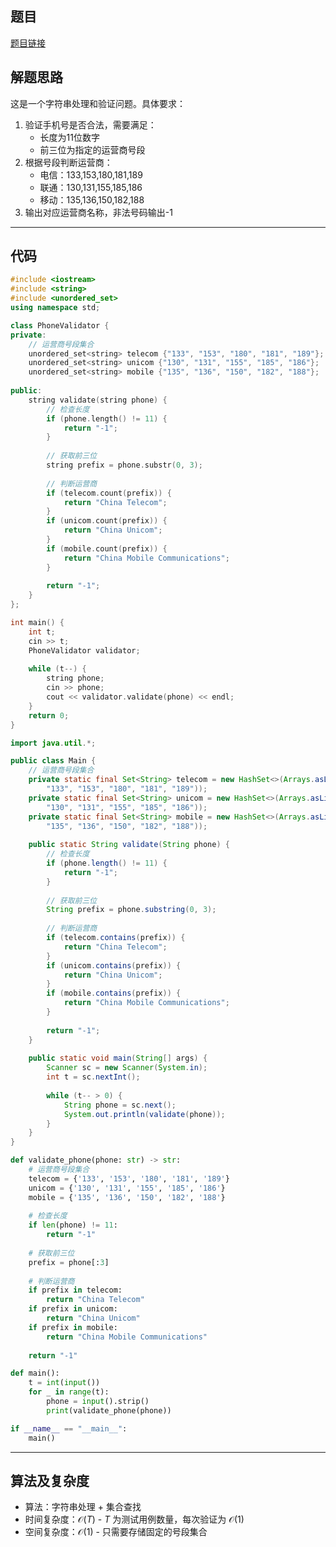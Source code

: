 ## 题目
[题目链接](https://www.nowcoder.com/practice/8738b757e0f7469c92cc2585b13a3669?tpId=182&tqId=170598&sourceUrl=/exam/oj&channenl=wgithub&fromPut=wgithub)

## 解题思路

这是一个字符串处理和验证问题。具体要求：
1. 验证手机号是否合法，需要满足：
   - 长度为11位数字
   - 前三位为指定的运营商号段
2. 根据号段判断运营商：
   - 电信：133,153,180,181,189
   - 联通：130,131,155,185,186
   - 移动：135,136,150,182,188
3. 输出对应运营商名称，非法号码输出-1

---

## 代码

``` cpp []
#include <iostream>
#include <string>
#include <unordered_set>
using namespace std;

class PhoneValidator {
private:
    // 运营商号段集合
    unordered_set<string> telecom {"133", "153", "180", "181", "189"};
    unordered_set<string> unicom {"130", "131", "155", "185", "186"};
    unordered_set<string> mobile {"135", "136", "150", "182", "188"};
    
public:
    string validate(string phone) {
        // 检查长度
        if (phone.length() != 11) {
            return "-1";
        }
        
        // 获取前三位
        string prefix = phone.substr(0, 3);
        
        // 判断运营商
        if (telecom.count(prefix)) {
            return "China Telecom";
        }
        if (unicom.count(prefix)) {
            return "China Unicom";
        }
        if (mobile.count(prefix)) {
            return "China Mobile Communications";
        }
        
        return "-1";
    }
};

int main() {
    int t;
    cin >> t;
    PhoneValidator validator;
    
    while (t--) {
        string phone;
        cin >> phone;
        cout << validator.validate(phone) << endl;
    }
    return 0;
}
```
``` java []
import java.util.*;

public class Main {
    // 运营商号段集合
    private static final Set<String> telecom = new HashSet<>(Arrays.asList(
        "133", "153", "180", "181", "189"));
    private static final Set<String> unicom = new HashSet<>(Arrays.asList(
        "130", "131", "155", "185", "186"));
    private static final Set<String> mobile = new HashSet<>(Arrays.asList(
        "135", "136", "150", "182", "188"));
    
    public static String validate(String phone) {
        // 检查长度
        if (phone.length() != 11) {
            return "-1";
        }
        
        // 获取前三位
        String prefix = phone.substring(0, 3);
        
        // 判断运营商
        if (telecom.contains(prefix)) {
            return "China Telecom";
        }
        if (unicom.contains(prefix)) {
            return "China Unicom";
        }
        if (mobile.contains(prefix)) {
            return "China Mobile Communications";
        }
        
        return "-1";
    }
    
    public static void main(String[] args) {
        Scanner sc = new Scanner(System.in);
        int t = sc.nextInt();
        
        while (t-- > 0) {
            String phone = sc.next();
            System.out.println(validate(phone));
        }
    }
}
```
``` python []
def validate_phone(phone: str) -> str:
    # 运营商号段集合
    telecom = {'133', '153', '180', '181', '189'}
    unicom = {'130', '131', '155', '185', '186'}
    mobile = {'135', '136', '150', '182', '188'}
    
    # 检查长度
    if len(phone) != 11:
        return "-1"
    
    # 获取前三位
    prefix = phone[:3]
    
    # 判断运营商
    if prefix in telecom:
        return "China Telecom"
    if prefix in unicom:
        return "China Unicom"
    if prefix in mobile:
        return "China Mobile Communications"
    
    return "-1"

def main():
    t = int(input())
    for _ in range(t):
        phone = input().strip()
        print(validate_phone(phone))

if __name__ == "__main__":
    main()
```

---

## 算法及复杂度
- 算法：字符串处理 + 集合查找  
- 时间复杂度：$\mathcal{O}(T)$ - $T$ 为测试用例数量，每次验证为 $\mathcal{O}(1)$  
- 空间复杂度：$\mathcal{O}(1)$ - 只需要存储固定的号段集合